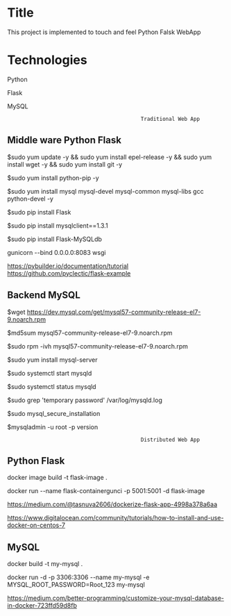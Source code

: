 Title
=================
This project is implemented to touch and feel Python Falsk WebApp

# Technologies
Python

Flask 

MySQL
                                                             
                                                             
                                               Traditional Web App
                                                           
Middle ware Python Flask
-----------------------------------
$sudo yum update -y && sudo yum install epel-release -y && sudo yum install wget -y && sudo yum install git -y 

$sudo yum install python-pip -y

$sudo yum install mysql mysql-devel mysql-common mysql-libs gcc  python-devel -y

$sudo pip install Flask

$sudo pip install mysqlclient==1.3.1

$sudo pip install Flask-MySQLdb

 gunicorn --bind 0.0.0.0:8083 wsgi
 
 https://pybuilder.io/documentation/tutorial
 https://github.com/pyclectic/flask-example

Backend  MySQL 
------------------------
$wget https://dev.mysql.com/get/mysql57-community-release-el7-9.noarch.rpm

$md5sum mysql57-community-release-el7-9.noarch.rpm

$sudo rpm -ivh mysql57-community-release-el7-9.noarch.rpm

$sudo yum install mysql-server

$sudo systemctl start mysqld

$sudo systemctl status mysqld

$sudo grep 'temporary password' /var/log/mysqld.log

$sudo mysql_secure_installation

$mysqladmin -u root -p version


                                               Distributed Web App


Python Flask
--------------
docker image build -t flask-image .

docker run --name flask-containergunci -p 5001:5001 -d flask-image

https://medium.com/@tasnuva2606/dockerize-flask-app-4998a378a6aa

https://www.digitalocean.com/community/tutorials/how-to-install-and-use-docker-on-centos-7


MySQL
----------
docker build -t my-mysql .

docker run -d -p 3306:3306 --name my-mysql -e MYSQL_ROOT_PASSWORD=Root_123 my-mysql

https://medium.com/better-programming/customize-your-mysql-database-in-docker-723ffd59d8fb
